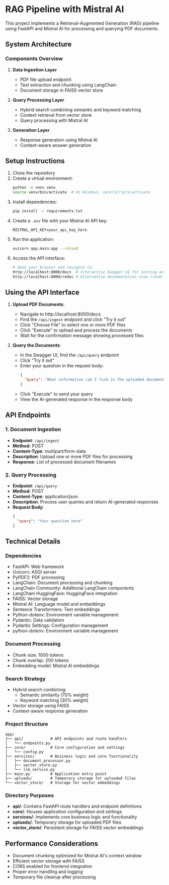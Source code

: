 # RAG Pipeline with Mistral AI

This project implements a Retrieval-Augmented Generation (RAG) pipeline using FastAPI and Mistral AI for processing and querying PDF documents.

## System Architecture

### Components Overview

1. **Data Ingestion Layer**
   - PDF file upload endpoint
   - Text extraction and chunking using LangChain
   - Document storage in FAISS vector store

2. **Query Processing Layer**
   - Hybrid search combining semantic and keyword matching
   - Context retrieval from vector store
   - Query processing with Mistral AI

3. **Generation Layer**
   - Response generation using Mistral AI
   - Context-aware answer generation

## Setup Instructions

1. Clone the repository
2. Create a virtual environment:
   ```bash
   python -m venv venv
   source venv/bin/activate  # On Windows: venv\Scripts\activate
   ```
3. Install dependencies:
   ```bash
   pip install -r requirements.txt
   ```
4. Create a `.env` file with your Mistral AI API key:
   ```
   MISTRAL_API_KEY=your_api_key_here
   ```
5. Run the application:
   ```bash
   uvicorn app.main:app --reload
   ```
6. Access the API interface:
   ```bash
   # Open your browser and navigate to:
   http://localhost:8000/docs  # Interactive Swagger UI for testing and debugging
   http://localhost:8000/redoc # Alternative documentation view (read-only)
   ```

## Using the API Interface

1. **Upload PDF Documents**:
   - Navigate to http://localhost:8000/docs
   - Find the `/api/ingest` endpoint and click "Try it out"
   - Click "Choose File" to select one or more PDF files
   - Click "Execute" to upload and process the documents
   - Wait for the confirmation message showing processed files

2. **Query the Documents**:
   - In the Swagger UI, find the `/api/query` endpoint
   - Click "Try it out"
   - Enter your question in the request body:
     ```json
     {
       "query": "What information can I find in the uploaded documents?"
     }
     ```
   - Click "Execute" to send your query
   - View the AI-generated response in the response body


## API Endpoints

### 1. Document Ingestion
- **Endpoint**: `/api/ingest`
- **Method**: POST
- **Content-Type**: multipart/form-data
- **Description**: Upload one or more PDF files for processing
- **Response**: List of processed document filenames

### 2. Query Processing
- **Endpoint**: `/api/query`
- **Method**: POST
- **Content-Type**: application/json
- **Description**: Process user queries and return AI-generated responses
- **Request Body**:
  ```json
  {
    "query": "Your question here"
  }
  ```

## Technical Details

### Dependencies
- FastAPI: Web framework
- Uvicorn: ASGI server
- PyPDF2: PDF processing
- LangChain: Document processing and chunking
- LangChain Community: Additional LangChain components
- LangChain HuggingFace: HuggingFace integration
- FAISS: Vector storage
- Mistral AI: Language model and embeddings
- Sentence Transformers: Text embeddings
- Python-dotenv: Environment variable management
- Pydantic: Data validation
- Pydantic Settings: Configuration management
- python-dotenv: Environment variable management

### Document Processing
- Chunk size: 1000 tokens
- Chunk overlap: 200 tokens
- Embedding model: Mistral AI embeddings

### Search Strategy
- Hybrid search combining:
  - Semantic similarity (70% weight)
  - Keyword matching (30% weight)
- Vector storage using FAISS
- Context-aware response generation

### Project Structure
```
app/
├── api/            # API endpoints and route handlers
│   └── endpoints.py
├── core/           # Core configuration and settings
│   └── config.py
├── services/       # Business logic and core functionality
│   ├── document_processor.py
│   ├── vector_store.py
│   └── llm_service.py
├── main.py         # Application entry point
├── uploads/        # Temporary storage for uploaded files
└── vector_store/   # Storage for vector embeddings
```

### Directory Purposes

- **api/**: Contains FastAPI route handlers and endpoint definitions
- **core/**: Houses application configuration and settings
- **services/**: Implements core business logic and functionality
- **uploads/**: Temporary storage for uploaded PDF files
- **vector_store/**: Persistent storage for FAISS vector embeddings

## Performance Considerations
- Document chunking optimized for Mistral AI's context window
- Efficient vector storage with FAISS
- CORS enabled for frontend integration
- Proper error handling and logging
- Temporary file cleanup after processing 